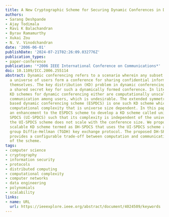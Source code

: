 ```yaml
---
title: A New Cryptographic Scheme for Securing Dynamic Conferences in Data Networks
authors:
- Sarang Deshpande
- Ajay Todimala
- Ravi K Balachandran
- Byrav Ramamurthy
- Xukai Zou
- N. V. Vinodchandran
date: '2006-06-01'
publishDate: '2024-07-21T02:26:09.032776Z'
publication_types:
- paper-conference
publication: '*2006 IEEE International Conference on Communications*'
doi: 10.1109/ICC.2006.255114
abstract: Dynamic conferencing refers to a scenario wherein any subset of users in
  a universe of users form a conference for sharing confidential information among
  themselves. The key distribution (KD) problem in dynamic conferencing is to compute
  a shared secret key for such a dynamically formed conference. In literature, the
  KD schemes for dynamic conferencing either are computationally unscalable or require
  communication among users, which is undesirable. The extended symmetric polynomial
  based dynamic conferencing scheme (ESPDCS) is one such KD scheme which has a high
  computational complexity that is universe size dependent. In this paper we present
  an enhancement to the ESPDCS scheme to develop a KD scheme called universe-independent
  SPDCS (UI-SPDCS) such that its complexity is independent of the universe size. However,
  the UI-SPDCS scheme does not scale with the conference size. We propose a relatively
  scalable KD scheme termed as DH-SPDCS that uses the UI-SPDCS scheme and the tree-based
  group Diffie-Hellman (TGDH) key exchange protocol. The proposed DH-SPDCS scheme
  provides a configurable trade-off between computation and communication complexity
  of the scheme.
tags:
- computer science
- cryptography
- information security
- protocols
- distributed computing
- computational complexity
- computer networks
- data engineering
- polynomials
- scalability
links:
- name: URL
  url: https://ieeexplore.ieee.org/abstract/document/4024509/keywords
---
```

